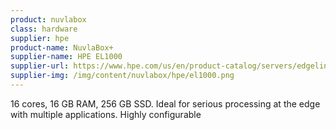 ```yaml
---
product: nuvlabox
class: hardware
supplier: hpe
product-name: NuvlaBox+
supplier-name: HPE EL1000
supplier-url: https://www.hpe.com/us/en/product-catalog/servers/edgeline-systems/pip.hpe-edgeline-el1000-converged-edge-system.1008670396.html
supplier-img: /img/content/nuvlabox/hpe/el1000.png
---
```


16 cores, 16 GB RAM, 256 GB SSD.
Ideal for serious processing at the edge with multiple applications.
Highly configurable
